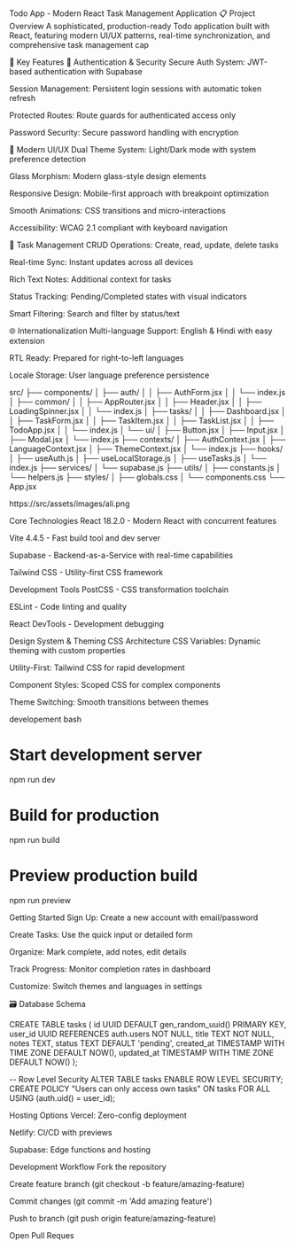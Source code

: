 Todo App - Modern React Task Management Application
📋 Project Overview
A sophisticated, production-ready Todo application built with React, featuring modern UI/UX patterns, real-time synchronization, and comprehensive task management cap


🎯 Key Features
🔐 Authentication & Security
Secure Auth System: JWT-based authentication with Supabase

Session Management: Persistent login sessions with automatic token refresh

Protected Routes: Route guards for authenticated access only

Password Security: Secure password handling with encryption

🎨 Modern UI/UX
Dual Theme System: Light/Dark mode with system preference detection

Glass Morphism: Modern glass-style design elements

Responsive Design: Mobile-first approach with breakpoint optimization

Smooth Animations: CSS transitions and micro-interactions

Accessibility: WCAG 2.1 compliant with keyboard navigation



📱 Task Management
CRUD Operations: Create, read, update, delete tasks

Real-time Sync: Instant updates across all devices

Rich Text Notes: Additional context for tasks

Status Tracking: Pending/Completed states with visual indicators

Smart Filtering: Search and filter by status/text

🌐 Internationalization
Multi-language Support: English & Hindi with easy extension

RTL Ready: Prepared for right-to-left languages

Locale Storage: User language preference persistence




src/
├── components/
│   ├── auth/
│   │   ├── AuthForm.jsx
│   │   └── index.js
│   ├── common/
│   │   ├── AppRouter.jsx
│   │   ├── Header.jsx
│   │   ├── LoadingSpinner.jsx
│   │   └── index.js
│   ├── tasks/
│   │   ├── Dashboard.jsx
│   │   ├── TaskForm.jsx
│   │   ├── TaskItem.jsx
│   │   ├── TaskList.jsx
│   │   ├── TodoApp.jsx
│   │   └── index.js
│   └── ui/
│       ├── Button.jsx
│       ├── Input.jsx
│       ├── Modal.jsx
│       └── index.js
├── contexts/
│   ├── AuthContext.jsx
│   ├── LanguageContext.jsx
│   ├── ThemeContext.jsx
│   └── index.js
├── hooks/
│   ├── useAuth.js
│   ├── useLocalStorage.js
│   ├── useTasks.js
│   └── index.js
├── services/
│   └── supabase.js
├── utils/
│   ├── constants.js
│   └── helpers.js
├── styles/
│   ├── globals.css
│   └── components.css
└── App.jsx

https://src/assets/images/ali.png


Core Technologies
React 18.2.0 - Modern React with concurrent features

Vite 4.4.5 - Fast build tool and dev server

Supabase - Backend-as-a-Service with real-time capabilities

Tailwind CSS - Utility-first CSS framework


Development Tools
PostCSS - CSS transformation toolchain

ESLint - Code linting and quality

React DevTools - Development debugging


Design System & Theming
CSS Architecture
CSS Variables: Dynamic theming with custom properties

Utility-First: Tailwind CSS for rapid development

Component Styles: Scoped CSS for complex components

Theme Switching: Smooth transitions between themes




developement
bash
# Start development server
npm run dev

# Build for production
npm run build

# Preview production build
npm run preview


Getting Started
Sign Up: Create a new account with email/password

Create Tasks: Use the quick input or detailed form

Organize: Mark complete, add notes, edit details

Track Progress: Monitor completion rates in dashboard

Customize: Switch themes and languages in settings


🗃️ Database Schema



CREATE TABLE tasks (
  id UUID DEFAULT gen_random_uuid() PRIMARY KEY,
  user_id UUID REFERENCES auth.users NOT NULL,
  title TEXT NOT NULL,
  notes TEXT,
  status TEXT DEFAULT 'pending',
  created_at TIMESTAMP WITH TIME ZONE DEFAULT NOW(),
  updated_at TIMESTAMP WITH TIME ZONE DEFAULT NOW()
);

-- Row Level Security
ALTER TABLE tasks ENABLE ROW LEVEL SECURITY;
CREATE POLICY "Users can only access own tasks" ON tasks
  FOR ALL USING (auth.uid() = user_id);



  Hosting Options
Vercel: Zero-config deployment

Netlify: CI/CD with previews

Supabase: Edge functions and hosting

Development Workflow
Fork the repository

Create feature branch (git checkout -b feature/amazing-feature)

Commit changes (git commit -m 'Add amazing feature')

Push to branch (git push origin feature/amazing-feature)

Open Pull Reques
